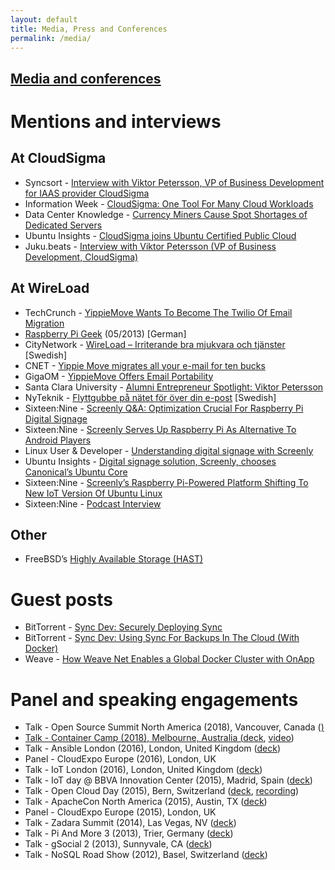 ```yaml
---
layout: default
title: Media, Press and Conferences
permalink: /media/
---
```

<div class="copy">
  <a href=""><h2 class="post-title">Media and conferences</h2></a>
  <h1>Mentions and interviews</h1>
  <h2>At CloudSigma</h2>
  <ul>
    <li>Syncsort - <a href="http://t.umblr.com/redirect?z=http%3A%2F%2Fblog.syncsort.com%2F2015%2F01%2Finterview-viktor-petersson-vp-business-development-iaas-provider-cloudsigma%2F&amp;t=MTljY2M0MzM2ZTc3ZTQ1Y2FhNmFkMzIxYTIxM2Q1NDVkZjM0M2IzMyxUbU4zdWpESg%3D%3D&amp;p=&amp;m=0">Interview with Viktor Petersson, VP of Business Development for IAAS provider CloudSigma</a>
    </li>
    <li>Information Week - <a href="http://t.umblr.com/redirect?z=http%3A%2F%2Fwww.informationweek.com%2Fcloud%2Fcloud-storage%2Fcloudsigma-one-tool-for-many-cloud-workloads%2Fd%2Fd-id%2F1114055&amp;t=ZDc1MGM3M2Q4NmEwZTkxMzU2NDliYTIzMTE0NjdhOTA4YmNjYTNjMCxUbU4zdWpESg%3D%3D&amp;p=&amp;m=0">CloudSigma: One Tool For Many Cloud Workloads</a>
    </li>
    <li>Data Center Knowledge - <a href="http://t.umblr.com/redirect?z=http%3A%2F%2Fwww.datacenterknowledge.com%2Farchives%2F2013%2F12%2F17%2Fcurrency-miners-cause-spot-shortages-dedicated-servers%2F&amp;t=MTY3MDE2NDc3OTg1NWRhZjA4MjEwMzc4YjhiMTA4MjAyYThiNzdlYixUbU4zdWpESg%3D%3D&amp;p=&amp;m=0">Currency Miners Cause Spot Shortages of Dedicated Servers</a>
    </li>
    <li>Ubuntu Insights - <a href="http://t.umblr.com/redirect?z=https%3A%2F%2Finsights.ubuntu.com%2F2014%2F10%2F15%2Fcloudsigma-joins-ubuntu-certified-public-cloud%2F&amp;t=YzViYTQ1NWNlYzIwZTg2YmQwMWQyZjFjMjI3MDA2OGFlNTQ2YmVjNCxUbU4zdWpESg%3D%3D&amp;p=&amp;m=0">CloudSigma joins Ubuntu Certified Public Cloud</a>
    </li>
    <li>Juku.beats - <a href="http://t.umblr.com/redirect?z=http%3A%2F%2Fjukubeats.podbean.com%2Fe%2Finterview-with-viktor-petersson-vp-of-business-development-cloud-sigma%2F&amp;t=MWU5YTJmMzMwNTZjZmZiMTllM2ZlNDUzMTY3MjU4ODAyMTBkY2E2MSxUbU4zdWpESg%3D%3D&amp;p=&amp;m=0">Interview with Viktor Petersson (VP of Business Development, CloudSigma)</a>
    </li>
  </ul>
  <h2>At WireLoad</h2>
  <ul>
    <li>TechCrunch - <a href="http://t.umblr.com/redirect?z=http%3A%2F%2Ftechcrunch.com%2F2012%2F02%2F07%2Fyippiemove-wants-to-become-the-twilio-of-email-migration%2F&amp;t=ZGI1YzA0MzViMDY5ODY1ZTc0OWZjODliODQyYzQ1YzUxODYyNjI5MixUbU4zdWpESg%3D%3D&amp;p=&amp;m=0">YippieMove Wants To Become The Twilio Of Email Migration</a>
    </li>
    <li><a href="http://t.umblr.com/redirect?z=http%3A%2F%2Fshop.linux-magazin.de%2Fmedia%2FMuster-PDF%2FRPG_05-2013_DigiSub.pdf&amp;t=ZDZjYTg2M2RlYTdiM2VhYWFiMTEwYzVjNmMzNWY3MGI0YzZhYmU0NyxUbU4zdWpESg%3D%3D&amp;p=&amp;m=0">Raspberry Pi Geek</a> (05/2013) [German]</li>
    <li>CityNetwork - <a href="http://t.umblr.com/redirect?z=https%3A%2F%2Fwww.citynetwork.se%2Fkunder%2Fwireload-irriterande-bra-mjukvara-och-tjanster%2F&amp;t=NzZmYTE5ODJhOGNiNTcyYTk5NDllM2YyNzBiZjZhNmZiNDBlOGQzYSxUbU4zdWpESg%3D%3D&amp;p=&amp;m=0">WireLoad – Irriterande bra mjukvara och tjänster</a> [Swedish]</li>
    <li>CNET - <a href="http://t.umblr.com/redirect?z=http%3A%2F%2Fwww.cnet.com%2Fnews%2Fyippie-move-migrates-all-your-e-mail-for-ten-bucks%2F&amp;t=MmI2OTRlM2Q5ZDQ5MmJiZWVmNmIxMjhlMDU5ZDBlYjhhNGIzZjExZSxUbU4zdWpESg%3D%3D&amp;p=&amp;m=0">Yippie Move migrates all your e-mail for ten bucks</a>
    </li>
    <li>GigaOM - <a href="http://t.umblr.com/redirect?z=https%3A%2F%2Fgigaom.com%2F2008%2F08%2F14%2Fyippiemove-email-portability%2F&amp;t=YTcwNWQ5ODcwZThlOGNiZWZhNjM1NDZhMzM5ODljY2ZjMjVhMDVkNyxUbU4zdWpESg%3D%3D&amp;p=&amp;m=0">YippieMove Offers Email Portability</a>
    </li>
    <li>Santa Clara University - <a href="http://t.umblr.com/redirect?z=http%3A%2F%2Fwww.scu.edu%2Fbusiness%2Fcie%2Falumni_and_friends%2FViktor-Petersson.cfm&amp;t=NjA1MWQ2YmZkMDVjYzA3NjJhYjBjZmQ3MzQxMTM3YjhkNTEwNmUyMixUbU4zdWpESg%3D%3D&amp;p=&amp;m=0">Alumni Entrepreneur Spotlight: Viktor Petersson</a>
    </li>
    <li>NyTeknik - <a href="http://t.umblr.com/redirect?z=http%3A%2F%2Fwww.nyteknik.se%2Fnyheter%2Fit_telekom%2Finternet%2Farticle264908.ece&amp;t=MWRmZjI1ZTJjZDg5ZDZhZDBhNTZkNTA4MTBiOWRjOGMyODY3NTE5NCxUbU4zdWpESg%3D%3D&amp;p=&amp;m=0">Flyttgubbe på nätet för över din e-post</a> [Swedish]</li>
    <li>Sixteen:Nine - <a href="http://t.umblr.com/redirect?z=http%3A%2F%2Fwww.sixteen-nine.net%2F2014%2F03%2F24%2Fscreenly-qa-optimization-crucial-raspberry-pi-digital-signage%2F&amp;t=N2UzODIxYmIwNTdjMWVjMWEzZTg3ZmJjNzA5ZWQ0Yzk5YTM5YjAzZCxUbU4zdWpESg%3D%3D&amp;p=&amp;m=0">Screenly Q&amp;A: Optimization Crucial For Raspberry Pi Digital Signage</a>
    </li>
    <li>Sixteen:Nine - <a href="http://t.umblr.com/redirect?z=http%3A%2F%2Fwww.sixteen-nine.net%2F2013%2F05%2F03%2Fscreenly-serves-raspberry-pi-alternative-android-players%2F&amp;t=ZGJiMmNkYzJhM2IwNDg2M2NmMmY5MDlmN2EzM2I0MTA4MTVkYjYzZixUbU4zdWpESg%3D%3D&amp;p=&amp;m=0">Screenly Serves Up Raspberry Pi As Alternative To Android Players</a>
    </li>
    <li>Linux User &amp; Developer - <a href="http://t.umblr.com/redirect?z=http%3A%2F%2Fwww.linuxuser.co.uk%2Fnews%2Funderstanding-digital-signage-with-screenly&amp;t=MDkxZjg5MWY2ODYzZmQ5ODFjNmNlNjkwYjAzODJkZTg4YzhmNGI4ZCxUbU4zdWpESg%3D%3D&amp;p=&amp;m=0">Understanding digital signage with Screenly</a>
    </li>
    <li>Ubuntu Insights - <a href="http://t.umblr.com/redirect?z=https%3A%2F%2Finsights.ubuntu.com%2F2016%2F05%2F18%2Fdigital-signage-solution-screenly-chooses-canonicals-ubuntu-core%2F&amp;t=ZjZmN2MyOWE4ODcyNmFlOTdkMzk0Y2YyZTg5OGIzMDUzNjNlYWQwMixUbU4zdWpESg%3D%3D&amp;p=&amp;m=0">Digital signage solution, Screenly, chooses Canonical’s Ubuntu Core</a>
    </li>
    <li>Sixteen:Nine - <a href="http://t.umblr.com/redirect?z=http%3A%2F%2Fwww.sixteen-nine.net%2F2016%2F05%2F18%2Fscreenlys-raspberry-pi-powered-platform-shifting-to-new-iot-version-of-ubuntu-linux%2F&amp;t=OTJjNjcwMjZkY2ViODA1NzkzMGVmMmU4YWI0NzNmNzdkMTJiOWI4NixUbU4zdWpESg%3D%3D&amp;p=&amp;m=0">Screenly’s Raspberry Pi-Powered Platform Shifting To New IoT Version Of Ubuntu Linux</a>
    </li>
    <li>Sixteen:Nine - <a href="http://t.umblr.com/redirect?z=http%3A%2F%2Fsixteennine.podbean.com%2Fe%2Fviktor-petersson-screenly%2F&amp;t=NThjYjViZTViY2Q2ZWE0YmM5NzM1ODQ2ZmQyZjM0NjMyMzM2ODBmNSxUbU4zdWpESg%3D%3D&amp;p=&amp;m=0">Podcast Interview</a>
    </li>
  </ul>
  <h2>Other</h2>
  <ul>
    <li>FreeBSD’s <a href="http://t.umblr.com/redirect?z=https%3A%2F%2Fwww.freebsd.org%2Fdoc%2Fen%2Fbooks%2Fhandbook%2Fdisks-hast.html&amp;t=ZGJkMTIwYzZkMDRkNjVjMjNkZjc5ZWFjY2Q0MTE5NzcxMzE1ZDQxMSxUbU4zdWpESg%3D%3D&amp;p=&amp;m=0">Highly Available Storage (HAST)</a>
    </li>
  </ul>
  <h1>Guest posts</h1>
  <ul>
    <li>BitTorrent - <a href="http://t.umblr.com/redirect?z=http%3A%2F%2Fblog.bittorrent.com%2F2014%2F12%2F18%2Fsync-dev-securely-deploying-sync%2F&amp;t=MzkyZmYyNWUyMjJkMzYyOGE3MDc4YmExYTM0NTZlZDMxYmVkYzNhZixUbU4zdWpESg%3D%3D&amp;p=&amp;m=0">Sync Dev: Securely Deploying Sync</a>
    </li>
    <li>BitTorrent - <a href="http://t.umblr.com/redirect?z=http%3A%2F%2Fblog.bittorrent.com%2F2014%2F07%2F17%2Fsync-dev-using-sync-for-backups-in-the-cloud-with-docker%2F&amp;t=MjUxOTNhNjVjNzYyZjAwMTAzN2ZhMTM5MmEyN2FjZGMzNGI0ZmQwZixUbU4zdWpESg%3D%3D&amp;p=&amp;m=0">Sync Dev: Using Sync For Backups In The Cloud (With Docker)</a>
    </li>
    <li>Weave - <a href="http://t.umblr.com/redirect?z=http%3A%2F%2FHow%2520Weave%2520Net%2520Enables%2520a%2520Global%2520Docker%2520Cluster%2520with%2520OnApp&amp;t=ZDA5YmNkZDdhODk4NDBhNDkwMDE5MmJjZjM1NWU4NjlmYWY5MTNlMSxUbU4zdWpESg%3D%3D&amp;p=&amp;m=0">How Weave Net Enables a Global Docker Cluster with OnApp</a>
    </li>
  </ul>
  <h1>Panel and speaking engagements</h1>
  <ul>
    <li>Talk - Open Source Summit North America (2018), Vancouver, Canada (<a href="https://events.linuxfoundation.org/wp-content/uploads/2017/11/The-S-in-IoT-Stands-for-Security-Viktor-Petersson-Screenly-Andrew-Martin-Control-Plane.pdf">)</li>
    <li>Talk - Container Camp (2018), Melbourne, Australia (<a href="https://docs.google.com/presentation/d/1E1ZzkMmytOoW-aLkWlJzFT1MYLWE2RyAv0qOjQkxDt8/edit?usp=sharing">deck</a>, <a href="https://www.youtube.com/watch?v=PmWYTjr_Xso">video</a>)</li>
    <li>Talk - Ansible London (2016), London, United Kingdom (<a href="http://t.umblr.com/redirect?z=https%3A%2F%2Fspeakerdeck.com%2Fvpetersson%2Fprovisioner-at-ansible-london&amp;t=OGMxYzFkYmZkN2Y2YjRlZmJiNTE5OTNjODA0N2VkY2JkYTE4MDU1OCxUbU4zdWpESg%3D%3D&amp;p=&amp;m=0">deck</a>)</li>
    <li>Panel - CloudExpo Europe (2016), London, UK</li>
    <li>Talk - IoT London (2016), London, United Kingdom (<a href="http://t.umblr.com/redirect?z=https%3A%2F%2Fspeakerdeck.com%2Fvpetersson%2Fscreenly-at-iot-london&amp;t=MDYzNzZmYTEyNzYwYzMxMWQwODZkMjY3ODNlY2E4NDE2MTJmOTFkYixUbU4zdWpESg%3D%3D&amp;p=&amp;m=0">deck</a>)</li>
    <li>Talk - IoT day @ BBVA Innovation Center (2015), Madrid, Spain (<a href="http://t.umblr.com/redirect?z=https%3A%2F%2Fspeakerdeck.com%2Fvpetersson%2Fiot-use-case-screenly&amp;t=NWU4NzNjZTI0NDY3OTE2OTk0ZTg3OWJlZDM5YTJjMmZjNzY5MjNkMixUbU4zdWpESg%3D%3D&amp;p=&amp;m=0">deck</a>)</li>
    <li>Talk - Open Cloud Day (2015), Bern, Switzerland (<a href="http://t.umblr.com/redirect?z=https%3A%2F%2Fspeakerdeck.com%2Fvpetersson%2Fserver-evolution-from-mainframes-to-containers-and-paas&amp;t=YjEyMmU5NTUyZjNkYzYxZWFiOWExODc0YzNhZDhmMWIyZjc0MTgxZixUbU4zdWpESg%3D%3D&amp;p=&amp;m=0">deck</a>, <a href="http://t.umblr.com/redirect?z=https%3A%2F%2Fwww.youtube.com%2Fwatch%3Fv%3DpHdc3f98Kxs%26index%3D11%26list%3DPLofS3lNZckseu0v_CP4XjgDUQxRKfF6gA&amp;t=MDFmMmFlMzNiZWJmMmZkZGYxZDkxMDQ1ZDI3NTQ4MzhmNzI2MmJkMSxUbU4zdWpESg%3D%3D&amp;p=&amp;m=0">recording</a>) </li>
    <li>Talk - ApacheCon North America (2015), Austin, TX (<a href="http://t.umblr.com/redirect?z=https%3A%2F%2Fspeakerdeck.com%2Fvpetersson%2Fan-introduction-to-cgroups-and-cgroupspy&amp;t=OWMxMzg4NTI5ZmY2MjNjNzk5ZjJhYzRjMzMyMzdiMjdhNDc5MjIzOSxUbU4zdWpESg%3D%3D&amp;p=&amp;m=0">deck</a>)</li>
    <li>Panel - CloudExpo Europe (2015), London, UK</li>
    <li>Talk - Zadara Summit (2014), Las Vegas, NV (<a href="http://t.umblr.com/redirect?z=https%3A%2F%2Fspeakerdeck.com%2Fvpetersson%2Fcloudsigma-zadara-summit&amp;t=ZjI1NTA2N2MxYTUyYTNkMmI3NTY1ZDkwNjhmODJmMTYzMjFmNDQyYixUbU4zdWpESg%3D%3D&amp;p=&amp;m=0">deck</a>)</li>
    <li>Talk - Pi And More 3 (2013), Trier, Germany (<a href="http://t.umblr.com/redirect?z=https%3A%2F%2Fspeakerdeck.com%2Fvpetersson%2Fscreenly-at-pi-and-more-3&amp;t=OTViMjNkNzkxZmVjNmNkNzllOTU1NmU2MTM1ZTJlNDIyZDRmMDkyMSxUbU4zdWpESg%3D%3D&amp;p=&amp;m=0">deck</a>)</li>
    <li>Talk - gSocial 2 (2013), Sunnyvale, CA (<a href="http://t.umblr.com/redirect?z=https%3A%2F%2Fspeakerdeck.com%2Fvpetersson%2Femail-migration-best-practices&amp;t=YmM2YWIwNGYyYTdiYTcyYmFiZmUzMDBiMWRmZWEzODhiOTMyOGM2ZSxUbU4zdWpESg%3D%3D&amp;p=&amp;m=0">deck</a>)</li>
    <li>Talk - NoSQL Road Show (2012), Basel, Switzerland (<a href="http://t.umblr.com/redirect?z=https%3A%2F%2Fspeakerdeck.com%2Fvpetersson%2Fmongodbs-replica-sets-painless-scaling-and-high-availability-ha&amp;t=Nzg0OWFhMzllMTc1MmE5ZDM1NTFlMDA5NDBmNzcyZjg2YTE4ZWYxOCxUbU4zdWpESg%3D%3D&amp;p=&amp;m=0">deck</a>)</li>
  </ul>
</div>
